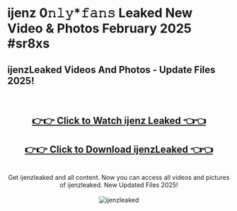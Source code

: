 # ijenz 0𝚗𝚕𝚢*𝚏𝚊𝚗𝚜 Leaked New Video & Photos February 2025 #sr8xs

<h2>ijenzLeaked Videos And Photos - Update Files 2025!</h2>
<br>
<div align="center">
<h2><a href="https://mediaupload.pro?title=ijenz&ref=11F" rel="nofollow">👉👉 Click to Watch ijenz Leaked 👈👈</a></h2>
<h2><a href="https://mediaupload.pro?title=ijenz&ref=11F" rel="nofollow">👉👉 Click to Download ijenzLeaked 👈👈</a></h2>
<br>
Get ijenzleaked and all content. Now you can access all videos and pictures of ijenzleaked. New Updated Files 2025!
<br>
<br>
<a href="https://mediaupload.pro?title=ijenz&ref=11F" rel="nofollow" data-target="animated-image.originalLink"><img src="https://i.ibb.co/Gkj2r4b/banner.png" alt="ijenzleaked" style="max-width: 100%; display: inline-block;" data-target="animated-image.originalImage"></a>
</div>
<br>

